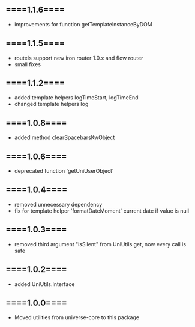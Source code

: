 
====1.1.6====
-------------
- improvements for function getTemplateInstanceByDOM

====1.1.5====
-------------
- routeIs support new iron router 1.0.x and flow router
- small fixes

====1.1.2====
-------------
- added template helpers logTimeStart, logTimeEnd
- changed template helpers log

====1.0.8====
-------------
- added method clearSpacebarsKwObject

====1.0.6====
-------------
- deprecated function 'getUniUserObject'

====1.0.4====
-------------
- removed unnecessary dependency
- fix for template helper 'formatDateMoment' current date if value is null

====1.0.3====
-------------
- removed third argument "isSilent" from UniUtils.get, now every call is safe


====1.0.2====
-------------
- added UniUtils.Interface

====1.0.0====
-------------
- Moved utilities from universe-core to this package